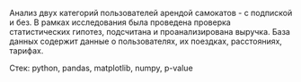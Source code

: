 Анализ двух категорий пользователей арендой самокатов - с подпиской и без. В рамках исследования была проведена проверка статистических гипотез, подсчитана и проанализирована выручка.
База данных содержит данные о пользователях, их поездках, расстояниях, тарифах.

Стек: python, pandas, matplotlib, numpy, p-value

